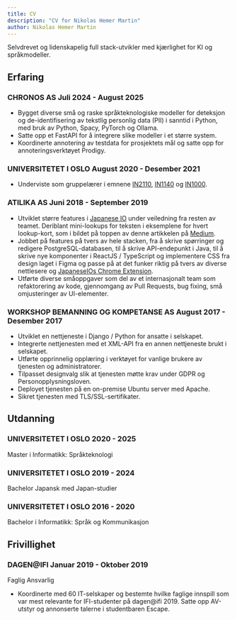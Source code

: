 ```yaml
---
title: CV
description: "CV for Nikolas Hemer Martin"
author: Nikolas Hemer Martin
---
```


Selvdrevet og lidenskapelig full stack-utvikler med kjærlighet for KI og språkmodeller.

## Erfaring

### CHRONOS AS Juli 2024 - August 2025

-   Bygget diverse små og raske språkteknologiske modeller for deteksjon og de-identifisering av tekstlig personlig data (PII) i sanntid i Python, med bruk av Python, Spacy, PyTorch og Ollama.
-   Satte opp et FastAPI for å integrere slike modeller i et større system.
-   Koordinerte annotering av testdata for prosjektets mål og satte opp for annoteringsverktøyet Prodigy.

### UNIVERSITETET I OSLO August 2020 - Desember 2021

-   Underviste som gruppelærer i emnene [IN2110](https://www.uio.no/studier/emner/matnat/ifi/IN2110/), [IN1140](https://www.uio.no/studier/emner/matnat/ifi/IN1140/) og [IN1000](https://www.uio.no/studier/emner/matnat/ifi/IN1000/).

### ATILIKA AS Juni 2018 - September 2019

-   Utviklet større features i [Japanese IO](https://japanese.io/) under veiledning fra resten av teamet. Deriblant mini-lookups for
    teksten i eksemplene for hvert lookup-kort, som i bildet på toppen av denne artikkelen på [Medium](https://medium.com/@japaneseio/learning-japanese-becoming-a-master-of-nuance-5172468cf2f2).
-   Jobbet på features på tvers av hele stacken, fra å skrive spørringer og redigere PostgreSQL-databasen, til å skrive API-endepunkt i Java, til å skrive nye komponenter i ReactJS / TypeScript og implementere CSS fra design laget i Figma og passe på at det funker riktig på tvers av diverse nettlesere og [JapaneseIOs Chrome Extension](https://chromewebstore.google.com/detail/japanese-io/dccefjeoofjkdjodbkkbncjcipagdnad?hl=en&pli=1).
-   Utførte diverse småoppgaver som del av et internasjonalt team som refaktorering av kode, gjennomgang av Pull Requests, bug fixing, små omjusteringer av UI-elementer.

### WORKSHOP BEMANNING OG KOMPETANSE AS August 2017 - Desember 2017

-   Utviklet en nettjeneste i Django / Python for ansatte i selskapet.
-   Integrerte nettjenesten med et XML-API fra en annen nettjeneste brukt i selskapet.
-   Utførte opprinnelig opplæring i verktøyet for vanlige brukere av tjenesten og administratorer.
-   Tilpasset designvalg slik at tjenesten møtte krav under GDPR og Personopplysningsloven.
-   Deployet tjenesten på en on-premise Ubuntu server med Apache.
-   Sikret tjenesten med TLS/SSL-sertifikater.

## Utdanning

### UNIVERSITETET I OSLO 2020 - 2025

Master i Informatikk: Språkteknologi

### UNIVERSITETET I OSLO 2019 - 2024

Bachelor Japansk med Japan-studier

### UNIVERSITETET I OSLO 2016 - 2020

Bachelor i Informatikk: Språk og Kommunikasjon

## Frivillighet

### DAGEN@IFI Januar 2019 - Oktober 2019

Faglig Ansvarlig

-   Koordinerte med 60 IT-selskaper og bestemte hvilke faglige innspill som var mest relevante for
    IFI-studenter på dagen@ifi 2019. Satte opp AV-utstyr og annonserte talerne i studentbaren Escape.
